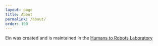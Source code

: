 ```yaml
---
layout: page
title: About
permalink: /about/
order: 100
---
```


Ein was created and is maintained in the [Humans to Robots
Laboratory](http://h2r.cs.brown.edu)
